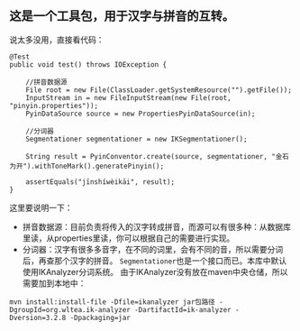 这是一个工具包，用于汉字与拼音的互转。
-------------------------------------

说太多没用，直接看代码：


    @Test
    public void test() throws IOException {

        //拼音数据源
        File root = new File(ClassLoader.getSystemResource("").getFile());
        InputStream in = new FileInputStream(new File(root, "pinyin.properties"));
        PyinDataSource source = new PropertiesPyinDataSource(in);

        //分词器
        Segmentationer segmentationer = new IKSegmentationer();

        String result = PyinConventor.create(source, segmentationer, "金石为开").withToneMark().generatePinyin();

        assertEquals("jīnshíwèikāi", result);
    }

这里要说明一下：
* 拼音数据源：目前负责将传入的汉字转成拼音，而源可以有很多种：从数据库里读，从properties里读，你可以根据自己的需要进行实现。
* 分词器：汉字有很多多音字，在不同的词里，会有不同的音，所以需要分词后，再查那个汉字的拼音。 `Segmentationer`也是一个接口而已。本库中默认使用IKAnalyzer分词系统。
由于IKAnalyzer没有放在maven中央仓储，所以需要加到本地中：

`mvn install:install-file -Dfile=ikanalyzer jar包路径 -DgroupId=org.wltea.ik-analyzer -DartifactId=ik-analyzer -Dversion=3.2.8 -Dpackaging=jar
`














